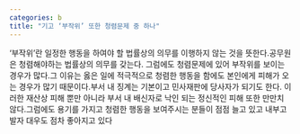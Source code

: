 ```yaml
---
categories: b
title: "기고 ‘부작위’ 또한 청렴문제 중 하나"
---
```

‘부작위’란 일정한 행동을 하여야 할 법률상의 의무를 이행하지 않는 것을 뜻한다.공무원은 청렴해야하는 법률상의 의무를 갖는다. 그럼에도 청렴문제에 있어 부작위를 보이는 경우가 많다.그 이유는 옳은 일에 적극적으로 청렴한 행동을 함에도 본인에게 피해가 오는 경우가 많기 때문이다.부서 내 징계는 기본이고 민사재판에 당사자가 되기도 한다. 이러한 재산상 피해 뿐만 아니라 부서 내 배신자로 낙인 되는 정신적인 피해 또한 만만치 않다.그럼에도 용기를 가지고 청렴한 행동을 보여주시는 분들이 점점 늘고 있고 내부고발자 대우도 점차 좋아지고 있다